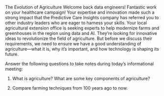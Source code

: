 The Evolution of Agriculture 
Welcome back data engineers! Fantastic work on your healthcare campaign! Your expertise and innovation made such a strong impact that the Predictive Care Insights company has referred you to other industry leaders who are eager to harness your skills.
Your local agricultural extension office is seeking experts to help modernize farms and greenhouses in the region using data and AI. They’re looking for innovative ideas to revolutionize the field of agriculture. But before we discuss their requirements, we need to ensure we have a good understanding of agriculture—what it is, why it’s important, and how technology is shaping its future.

Answer the following questions to take notes during today’s informational meeting:
1.	What is agriculture? What are some key components of agriculture?



1. Compare farming techniques from 100 years ago to now.

